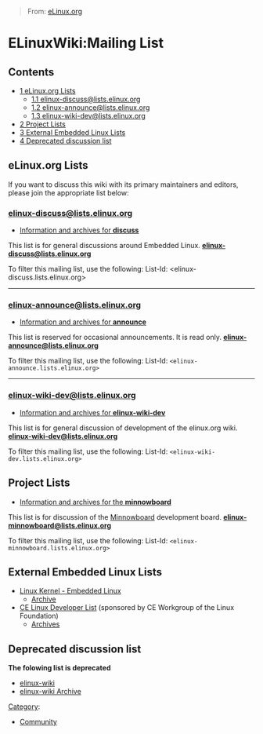 > From: [eLinux.org](http://eLinux.org/ELinuxWiki:Mailing_List "http://eLinux.org/ELinuxWiki:Mailing_List")


# ELinuxWiki:Mailing List



## Contents

-   [1 eLinux.org Lists](#elinux-org-lists)
    -   [1.1
        elinux-discuss@lists.elinux.org](#elinux-discuss-lists-elinux-org)
    -   [1.2
        elinux-announce@lists.elinux.org](#elinux-announce-lists-elinux-org)
    -   [1.3
        elinux-wiki-dev@lists.elinux.org](#elinux-wiki-dev-lists-elinux-org)
-   [2 Project Lists](#project-lists)
-   [3 External Embedded Linux Lists](#external-embedded-linux-lists)
-   [4 Deprecated discussion list](#deprecated-discussion-list)

## eLinux.org Lists

If you want to discuss this wiki with its primary maintainers and
editors, please join the appropriate list below:

### elinux-discuss@lists.elinux.org

-   [Information and archives for
    **discuss**](http://lists.osuosl.org/mailman/listinfo/elinux-discuss)

This list is for general discussions around Embedded Linux.
 **elinux-discuss@lists.elinux.org**


 To filter this mailing list, use the following:
 List-Id: \<elinux-discuss.lists.elinux.org\>

* * * * *

### elinux-announce@lists.elinux.org

-   [Information and archives for
    **announce**](http://lists.osuosl.org/mailman/listinfo/elinux-announce)

This list is reserved for occasional announcements. It is read only.
 **elinux-announce@lists.elinux.org**


 To filter this mailing list, use the following: List-Id: `<elinux-announce.lists.elinux.org>`

* * * * *

### elinux-wiki-dev@lists.elinux.org

-   [Information and archives for
    **elinux-wiki-dev**](http://lists.osuosl.org/mailman/listinfo/elinux-wiki-dev)

This list is for general discussion of development of the elinux.org
wiki.
 **elinux-wiki-dev@lists.elinux.org**


 To filter this mailing list, use the following: List-Id: `<elinux-wiki-dev.lists.elinux.org>`

## Project Lists

-   [Information and archives for the
    **minnowboard**](http://lists.elinux.org/mailman/listinfo/elinux-minnowboard)

This list is for discussion of the
[Minnowboard](http://eLinux.org/Minnowboard "Minnowboard") development board.
 **elinux-minnowboard@lists.elinux.org**


 To filter this mailing list, use the following: List-Id: `<elinux-minnowboard.lists.elinux.org>`

## External Embedded Linux Lists

-   [Linux Kernel - Embedded
    Linux](http://vger.kernel.org/vger-lists.html#linux-embedded)
    -   [Archive](http://dir.gmane.org/gmane.linux.kernel.embedded)
-   [CE Linux Developer
    List](http://tree.celinuxforum.org/mailman/listinfo/celinux-dev)
    (sponsored by CE Workgroup of the Linux Foundation)
    -   [Archives](http://tree.celinuxforum.org/pipermail/celinux-dev/)

## Deprecated discussion list

**The folowing list is deprecated**

-   [elinux-wiki](http://tree.celinuxforum.org/mailman/listinfo/elinux-wiki)
-   [elinux-wiki
    Archive](http://tree.celinuxforum.org/pipermail/elinux-wiki)




[Category](http://eLinux.org/Special:Categories "Special:Categories"):

-   [Community](http://eLinux.org/Category:Community "Category:Community")

